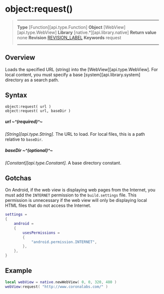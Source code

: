 # object:request()

> --------------------- ------------------------------------------------------------------------------------------
> __Type__              [Function][api.type.Function]
> __Object__            [WebView][api.type.WebView]
> __Library__           [native.*][api.library.native]
> __Return value__      none
> __Revision__          [REVISION_LABEL](REVISION_URL)
> __Keywords__          request       
> --------------------- ------------------------------------------------------------------------------------------


## Overview

Loads the specified URL (string) into the [WebView][api.type.WebView]. For local content, you must specify a base [system][api.library.system] directory as a search path.

## Syntax

	object:request( url )
	object:request( url, baseDir )

##### url ~^(required)^~
_[String][api.type.String]._ The URL to load. For local files, this is a path relative to `baseDir`.

##### baseDir ~^(optional)^~
_[Constant][api.type.Constant]._ A base directory constant.


## Gotchas

On Android, if the web view is displaying web pages from the Internet, you must add the `INTERNET` permission to the `build.settings` file. This permission is unnecessary if the web view will only be displaying local HTML files that do not access the Internet.

`````lua
settings =
{
    android =
    {
        usesPermissions =
        {
            "android.permission.INTERNET",
        },
    },
}
`````

## Example

``````lua
local webView = native.newWebView( 0, 0, 320, 480 )
webView:request( "http://www.coronalabs.com/" )
``````
